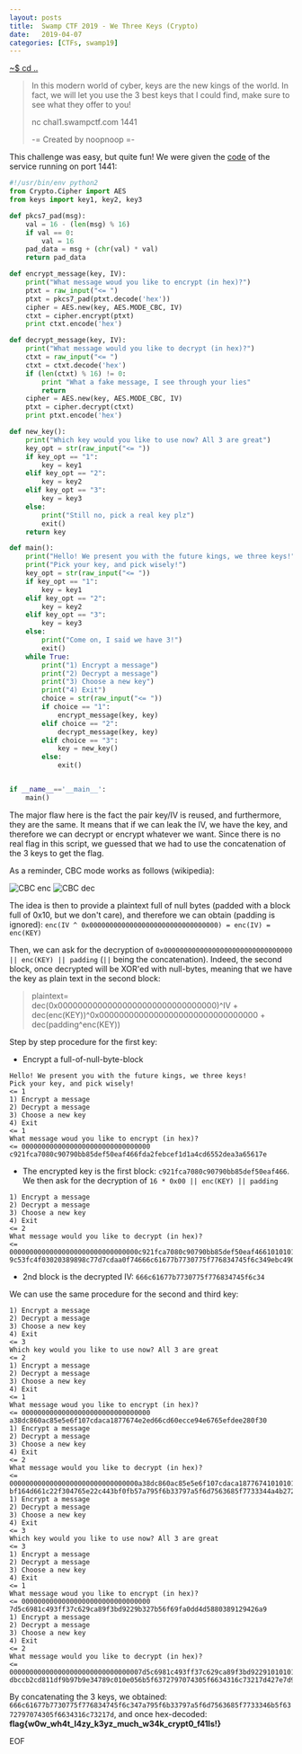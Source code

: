 ```yaml
---
layout: posts
title:  Swamp CTF 2019 - We Three Keys (Crypto)
date:   2019-04-07
categories: [CTFs, swamp19]
---
```


[~$ cd ..](/ctfs/swamp19/2019/04/07/index.html)

>In this modern world of cyber, keys are the new kings of the world. In fact, we will let you use the 3 best keys that I could find, make sure to see what they offer to you!
>
>nc chal1.swampctf.com 1441
>
>-= Created by noopnoop =-

This challenge was easy, but quite fun! We were given the [code](/assets/res/CTFs/swamp19/we_3_keys/serv.py) of the service running on port 1441:

```python
#!/usr/bin/env python2
from Crypto.Cipher import AES
from keys import key1, key2, key3

def pkcs7_pad(msg):
    val = 16 - (len(msg) % 16)
    if val == 0:
        val = 16
    pad_data = msg + (chr(val) * val)
    return pad_data

def encrypt_message(key, IV):
    print("What message woud you like to encrypt (in hex)?")
    ptxt = raw_input("<= ")
    ptxt = pkcs7_pad(ptxt.decode('hex'))
    cipher = AES.new(key, AES.MODE_CBC, IV)
    ctxt = cipher.encrypt(ptxt)
    print ctxt.encode('hex')

def decrypt_message(key, IV):
    print("What message would you like to decrypt (in hex)?")
    ctxt = raw_input("<= ")
    ctxt = ctxt.decode('hex')
    if (len(ctxt) % 16) != 0:
        print "What a fake message, I see through your lies"
        return
    cipher = AES.new(key, AES.MODE_CBC, IV)
    ptxt = cipher.decrypt(ctxt)
    print ptxt.encode('hex')

def new_key():
    print("Which key would you like to use now? All 3 are great")
    key_opt = str(raw_input("<= "))
    if key_opt == "1":
        key = key1
    elif key_opt == "2":
        key = key2
    elif key_opt == "3":
        key = key3
    else:
        print("Still no, pick a real key plz")
        exit()
    return key

def main():
    print("Hello! We present you with the future kings, we three keys!")
    print("Pick your key, and pick wisely!")
    key_opt = str(raw_input("<= "))
    if key_opt == "1":
        key = key1
    elif key_opt == "2":
        key = key2
    elif key_opt == "3":
        key = key3
    else:
        print("Come on, I said we have 3!")
        exit()
    while True:
        print("1) Encrypt a message")
        print("2) Decrypt a message")
        print("3) Choose a new key")
        print("4) Exit")
        choice = str(raw_input("<= "))
        if choice == "1":
            encrypt_message(key, key)
        elif choice == "2":
            decrypt_message(key, key)
        elif choice == "3":
            key = new_key()
        else:
            exit()


if __name__=='__main__':
    main()
```

The major flaw here is the fact the pair key/IV is reused, and furthermore, they are the same. It means that if we can leak the IV, we have the key, and therefore we can decrypt or encrypt whatever we want. Since there is no real flag in this script, we guessed that we had to use the concatenation of the 3 keys to get the flag.

As a reminder, CBC mode works as follows (wikipedia):

![CBC enc](https://upload.wikimedia.org/wikipedia/commons/8/80/CBC_encryption.svg)
![CBC dec](https://upload.wikimedia.org/wikipedia/commons/2/2a/CBC_decryption.svg)

The idea is then to provide a plaintext full of null bytes (padded with a block full of 0x10, but we don't care), and therefore we can obtain (padding is ignored): `enc(IV ^ 0x00000000000000000000000000000000) = enc(IV) = enc(KEY)`

Then, we can ask for the decryption of `0x00000000000000000000000000000000 || enc(KEY) || padding` (`||` being the concatenation). Indeed, the second block, once decrypted will be XOR'ed with null-bytes, meaning that we have the key as plain text in the second block:

>plaintext=   
>dec(0x00000000000000000000000000000000)^IV +  
>dec(enc(KEY))^0x00000000000000000000000000000000 +  
>dec(padding^enc(KEY))

Step by step procedure for the first key:

* Encrypt a full-of-null-byte-block
```
Hello! We present you with the future kings, we three keys!
Pick your key, and pick wisely!
<= 1
1) Encrypt a message
2) Decrypt a message
3) Choose a new key
4) Exit
<= 1
What message woud you like to encrypt (in hex)?
<= 00000000000000000000000000000000
c921fca7080c90790bb85def50eaf466fda2febcef1d1a4cd6552dea3a65617e
```
* The encrypted key is the first block: `c921fca7080c90790bb85def50eaf466`. We then ask for the decryption of `16 * 0x00 || enc(KEY) || padding`
```
1) Encrypt a message
2) Decrypt a message
3) Choose a new key
4) Exit
<= 2
What message would you like to decrypt (in hex)?
<= 00000000000000000000000000000000c921fca7080c90790bb85def50eaf46610101010101010101010101010101010
9c53fc4f03020389898c77d7cdaa0f74666c61677b7730775f776834745f6c349ebc490a69a7b455acecd4cae69b4c36
```
* 2nd block is the decrypted IV: `666c61677b7730775f776834745f6c34`

We can use the same procedure for the second and third key:

```
1) Encrypt a message
2) Decrypt a message
3) Choose a new key
4) Exit
<= 3
Which key would you like to use now? All 3 are great
<= 2
1) Encrypt a message
2) Decrypt a message
3) Choose a new key
4) Exit
<= 1
What message woud you like to encrypt (in hex)?
<= 00000000000000000000000000000000
a38dc860ac85e5e6f107cdaca1877674e2ed66cd60ecce94e6765efdee280f30
1) Encrypt a message
2) Decrypt a message
3) Choose a new key
4) Exit
<= 2
What message would you like to decrypt (in hex)?
<= 00000000000000000000000000000000a38dc860ac85e5e6f107cdaca187767410101010101010101010101010101010
bf164d661c22f304765e22c443bf0fb57a795f6b33797a5f6d7563685f7733344a4b2726883dd3f52b3900d2773a2449
1) Encrypt a message
2) Decrypt a message
3) Choose a new key
4) Exit
<= 3
Which key would you like to use now? All 3 are great
<= 3
1) Encrypt a message
2) Decrypt a message
3) Choose a new key
4) Exit
<= 1
What message woud you like to encrypt (in hex)?
<= 00000000000000000000000000000000
7d5c6981c493ff37c629ca89f3bd9229b327b56f69fa0dd4d5880389129426a9
1) Encrypt a message
2) Decrypt a message
3) Choose a new key
4) Exit
<= 2
What message would you like to decrypt (in hex)?
<= 000000000000000000000000000000007d5c6981c493ff37c629ca89f3bd922910101010101010101010101010101010
dbccb2cd811df9b97b9e34789c010e056b5f6372797074305f6634316c73217d427e7d9e1eb49c1e155ac42213f74403
```

By concatenating the 3 keys, we obtained: `666c61677b7730775f776834745f6c347a795f6b33797a5f6d7563685f7733346b5f6372797074305f6634316c73217d`, and once hex-decoded: **flag{w0w_wh4t_l4zy_k3yz_much_w34k_crypt0_f41ls!}**

EOF
